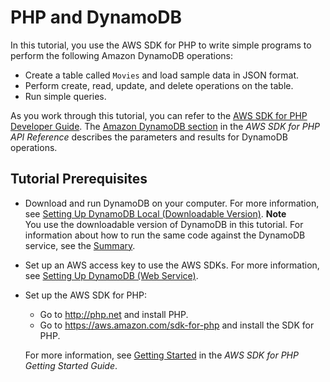 # PHP and DynamoDB<a name="GettingStarted.PHP"></a>

In this tutorial, you use the AWS SDK for PHP to write simple programs to perform the following Amazon DynamoDB operations:
+ Create a table called `Movies` and load sample data in JSON format\.
+ Perform create, read, update, and delete operations on the table\.
+ Run simple queries\.

As you work through this tutorial, you can refer to the [AWS SDK for PHP Developer Guide](https://docs.aws.amazon.com/aws-sdk-php/v3/guide/)\. The [Amazon DynamoDB section](https://docs.aws.amazon.com/aws-sdk-php/v3/api/api-dynamodb-2012-08-10.html) in the *AWS SDK for PHP API Reference* describes the parameters and results for DynamoDB operations\.

## Tutorial Prerequisites<a name="GettingStarted.PHP.Prereqs"></a>
+ Download and run DynamoDB on your computer\. For more information, see [Setting Up DynamoDB Local \(Downloadable Version\)](DynamoDBLocal.md)\. 
**Note**  
You use the downloadable version of DynamoDB in this tutorial\. For information about how to run the same code against the DynamoDB service, see the [Summary](GettingStarted.PHP.Summary.md)\.
+ Set up an AWS access key to use the AWS SDKs\. For more information, see [Setting Up DynamoDB \(Web Service\)](SettingUp.DynamoWebService.md)\. 
+ Set up the AWS SDK for PHP:
  + Go to [http://php\.net](http://php.net) and install PHP\.
  + Go to [https://aws\.amazon\.com/sdk\-for\-php](https://aws.amazon.com/sdk-for-php/) and install the SDK for PHP\.

  For more information, see [Getting Started](https://docs.aws.amazon.com/aws-sdk-php/v3/guide/getting-started/) in the *AWS SDK for PHP Getting Started Guide*\.